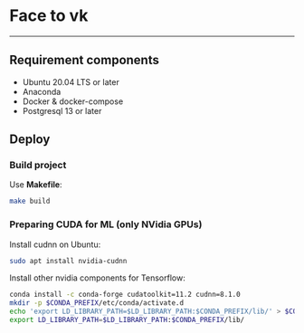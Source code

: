 # Face to vk

---

## Requirement components

- Ubuntu 20.04 LTS or later
- Anaconda
- Docker & docker-compose
- Postgresql 13 or later

## Deploy

### Build project

Use **Makefile**:

```bash
make build
```

### Preparing CUDA for ML (only NVidia GPUs)

Install cudnn on Ubuntu:

```bash
sudo apt install nvidia-cudnn
```

Install other nvidia components for Tensorflow:

```bash
conda install -c conda-forge cudatoolkit=11.2 cudnn=8.1.0
mkdir -p $CONDA_PREFIX/etc/conda/activate.d
echo 'export LD_LIBRARY_PATH=$LD_LIBRARY_PATH:$CONDA_PREFIX/lib/' > $CONDA_PREFIX/etc/conda/activate.d/env_vars.sh
export LD_LIBRARY_PATH=$LD_LIBRARY_PATH:$CONDA_PREFIX/lib/
```
